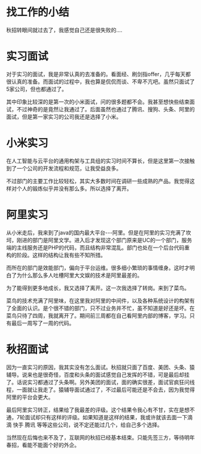 # 找工作的小结
秋招转眼间就过去了，我感觉自己还是很失败的....
# 实习面试
对于实习的面试，我是非常认真的去准备的。看面经、刷剑指offer，几乎每天都很认真的准备。而面试的过程中，我也算是侃侃而谈、不卑不亢吧。虽然只面试了5家公司，但也都通过了。

其中印象比较深的是第一次的小米面试，问的很多题都不会。我甚至想快些结束面试，不过神奇的是竟然让我通过了。后面虽然也通过了腾讯、搜狗、头条、阿里的面试，但是第一家实习的公司我还是选择了小米。
# 小米实习
在人工智能与云平台的通用构架与工具组的实习时间不算长，但是这里第一次接触到了一个公司的开发流程和规范，让我受益良多。

不过部门的主要工作比较轻松，其实大多数时间在调研一些成熟的产品。我觉得这样对个人的锻炼似乎并没有那么多。所以选择了离开。
# 阿里实习
从小米走后，我来到了java的国内最大平台---阿里。但是在阿里的实习充满了坎坷，刚进的部门是阿里文学。进入后才发现这个部门原来是UC的一个部门，服务端的主线服务还是PHP的代码，而且结构非常混乱。部门也处在一个后台代码重构的阶段。这样的结构让我有些不知所措。

而所在的部门是效能部门，偏向于平台运维。很多细小繁琐的事情缠身。这时才明白了为什么那么多人吐槽阿里大文娱的技术是阿里最差的。

为了能得到更多地成长，我又选择了离开。这一次我选择了转岗。来到了菜鸟。

菜鸟的技术充满了阿里味，在这里我对阿里的中间件，以及各种系统设计的构架有了全面的认识。是个很不错的部门，只不过业务并不忙，虽不知道是好还是坏。在菜鸟只待了四周，我就离开了。期间前三周都在自己看阿里内部的博客，学习。只有最后一周写了一周的代码。
# 秋招面试
因为一直实习的原因，我其实没有怎么面试。秋招就只面了百度、美团、头条、猿辅导。说来也是很奇怪，百度和头条的面试感觉自己发挥的不错，可是最后却挂了。话说实习都通过了头条啊。另外美团的面试，面的确实很差，面试官疯狂问线程，一面就让我走了。猿辅导面试通过了，不过最后可能还是不会去，因为我觉得阿里的平台会更大。

最后阿里实习转正，结果给了我最差的评级。这个结果令我心有不甘，实在是想不通，7轮面试却只有这样的评级。如果知道是这样的结果，我或许就该去面一下滴滴 快手 腾讯 等等这些公司，说不定还能过几个，给自己多个选择。

当然现在后悔也来不及了，互联网的秋招已经基本结束。只能先签三方，等待明年春招，看能不能面个好的外企。